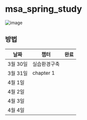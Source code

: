 # msa_spring_study


![image](https://user-images.githubusercontent.com/62784314/112975844-17c3f080-918f-11eb-8240-e206441bee52.png)

## 방법
|날짜|챕터|완료|
|------|---|---|
|3월 30일|실습환경구축||
|3월 31일|chapter 1||
|4월 1일|||
|4월 2일|||
|4월 3일|||
|4월 4일|||
